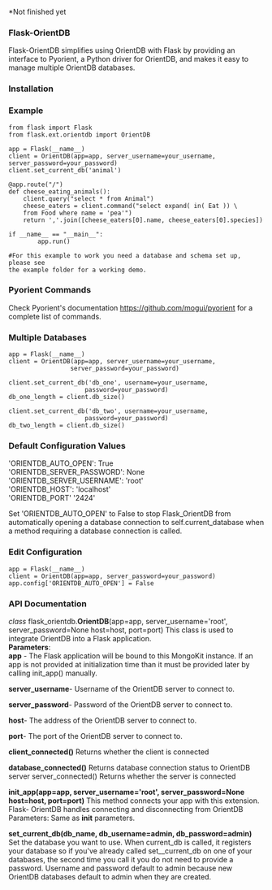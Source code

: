*Not finished yet

<h3>Flask-OrientDB</h3>
Flask-OrientDB simplifies using OrientDB with Flask by providing an interface to Pyorient, 
a Python driver for OrientDB, and makes it easy to manage multiple OrientDB databases.

### Installation

### Example 
    from flask import Flask
    from flask.ext.orientdb import OrientDB
    
    app = Flask(__name__)
    client = OrientDB(app=app, server_username=your_username, 
    server_password=your_password)
    client.set_current_db('animal')
    
    @app.route("/")
    def cheese_eating_animals():
        client.query("select * from Animal")
        cheese_eaters = client.command("select expand( in( Eat )) \
        from Food where name = 'pea'")
        return ','.join([cheese_eaters[0].name, cheese_eaters[0].species])
    
    if __name__ == "__main__":
            app.run()
            
    #For this example to work you need a database and schema set up, please see
    the example folder for a working demo.

### Pyorient Commands
Check Pyorient's documentation https://github.com/mogui/pyorient for a
complete list of commands.

### Multiple Databases
    app = Flask(__name__)
    client = OrientDB(app=app, server_username=your_username, 
                     server_password=your_password)
    
    client.set_current_db('db_one', username=your_username, 
                         password=your_password)
    db_one_length = client.db_size()
    
    client.set_current_db('db_two', username=your_username, 
                         password=your_password)
    db_two_length = client.db_size()

### Default Configuration Values
'ORIENTDB_AUTO_OPEN': True <br>
'ORIENTDB_SERVER_PASSWORD': None <br>
'ORIENTDB_SERVER_USERNAME': 'root' <br>
'ORIENTDB_HOST': 'localhost' <br>
'ORIENTDB_PORT' '2424'  <br>

Set 'ORIENTDB_AUTO_OPEN' to False to stop Flask_OrientDB from automatically
opening a database connection to self.current_database when a method requiring
a database connection is called.
    
### Edit Configuration
    app = Flask(__name__)
    client = OrientDB(app=app, server_password=your_password)
    app.config['ORIENTDB_AUTO_OPEN'] = False
    
### API Documentation
<i>class</i> flask_orientdb.<b>OrientDB</b>(app=app, server_username='root', server_password=None host=host, port=port)
This class is used to integrate OrientDB into a Flask application.
<br><b>Parameters</b>:	
<b>app</b> - The Flask application will be bound to this MongoKit instance. If an app is not provided at                  initialization time than it must be provided later by calling init_app() manually.

<b>server_username</b>- Username of the OrientDB server to connect to. 

<b>server_password</b>- Password of the OrientDB server to connect to. 

<b>host</b>- The address of the OrientDB server to connect to. 

<b>port</b>- The port of the OrientDB server to connect to.

<b>client_connected()</b>
Returns whether the client is connected

<b>database_connected()</b>
Returns database connection status to OrientDB server
server_connected()
Returns whether the server is connected

<b>init_app(app=app, server_username='root', server_password=None                                                     host=host, port=port)</b>
This method connects your app with this extension. Flask- OrientDB handles 
connecting and disconnecting from OrientDB
Parameters:	Same as __init__ parameters. 

<b>set_current_db(db_name, db_username=admin, db_password=admin)</b>
Set the database you want to use. When current_db is called, it registers your database so if you've already 
called set__current_db on one of your databases, the second time you call it you do not need to provide a          password. Username and password default to admin because new OrientDB databases default to admin when they are     created.
   
